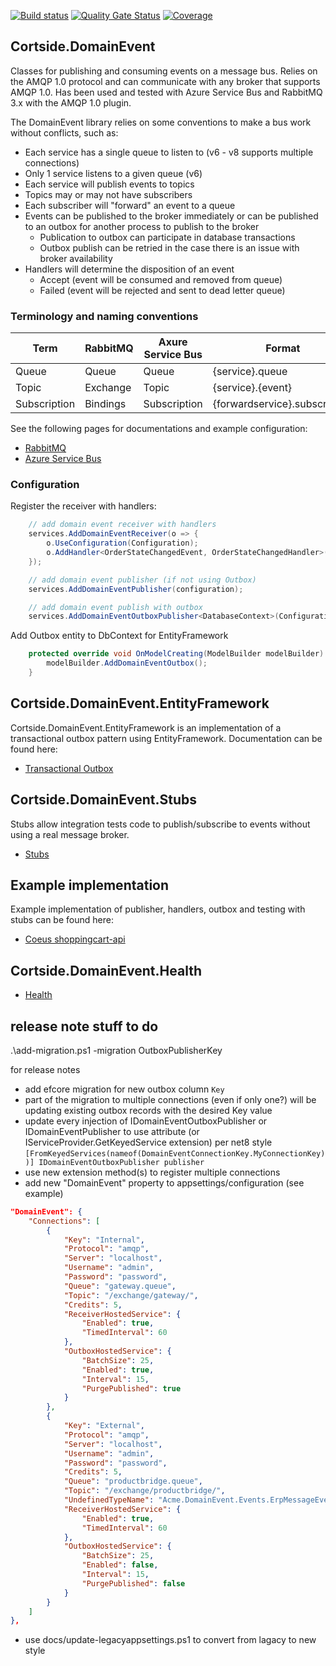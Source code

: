 [![Build status](https://ci.appveyor.com/api/projects/status/43l1ckgn806lqxjx?svg=true)](https://ci.appveyor.com/project/cortside/cortside-domainevent)
[![Quality Gate Status](https://sonarcloud.io/api/project_badges/measure?project=cortside_cortside.domainevent&metric=alert_status)](https://sonarcloud.io/dashboard?id=cortside_cortside.domainevent)
[![Coverage](https://sonarcloud.io/api/project_badges/measure?project=cortside_cortside.domainevent&metric=coverage)](https://sonarcloud.io/dashboard?id=cortside_cortside.domainevent)

## Cortside.DomainEvent

Classes for publishing and consuming events on a message bus. Relies on the AMQP 1.0 protocol and can communicate with any broker that supports AMQP 1.0. Has been used and tested with Azure Service Bus and RabbitMQ 3.x with the AMQP 1.0 plugin.

The DomainEvent library relies on some conventions to make a bus work without conflicts, such as:

- Each service has a single queue to listen to (v6 - v8 supports multiple connections)
- Only 1 service listens to a given queue (v6)
- Each service will publish events to topics
- Topics may or may not have subscribers
- Each subscriber will "forward" an event to a queue
- Events can be published to the broker immediately or can be published to an outbox for another process to publish to the broker
  - Publication to outbox can participate in database transactions
  - Outbox publish can be retried in the case there is an issue with broker availability
- Handlers will determine the disposition of an event
  - Accept (event will be consumed and removed from queue)
  - Failed (event will be rejected and sent to dead letter queue)

### Terminology and naming conventions

| Term         | RabbitMQ | Axure Service Bus | Format                        | Example                             |
| ------------ | -------- | ----------------- | ----------------------------- | ----------------------------------- |
| Queue        | Queue    | Queue             | {service}.queue               | shoppingcart.queue                  |
| Topic        | Exchange | Topic             | {service}.{event}             | shoppingcart.orderstatechangedevent |
| Subscription | Bindings | Subscription      | {forwardservice}.subscription | communication.subscription          |

See the following pages for documentations and example configuration:

- [RabbitMQ](RABBITMQ.md)
- [Azure Service Bus](AZURESERVICEBUS.md)

### Configuration

Register the receiver with handlers:

```csharp
    // add domain event receiver with handlers
    services.AddDomainEventReceiver(o => {
        o.UseConfiguration(Configuration);
        o.AddHandler<OrderStateChangedEvent, OrderStateChangedHandler>();
    });

    // add domain event publisher (if not using Outbox)
    services.AddDomainEventPublisher(configuration);

    // add domain event publish with outbox
    services.AddDomainEventOutboxPublisher<DatabaseContext>(Configuration);
```

Add Outbox entity to DbContext for EntityFramework

```csharp
    protected override void OnModelCreating(ModelBuilder modelBuilder) {
        modelBuilder.AddDomainEventOutbox();
    }
```

## Cortside.DomainEvent.EntityFramework

Cortside.DomainEvent.EntityFramework is an implementation of a transactional outbox pattern using EntityFramework. Documentation can be found here:

- [Transactional Outbox](src/Cortside.DomainEvent.EntityFramework/README.md)

## Cortside.DomainEvent.Stubs

Stubs allow integration tests code to publish/subscribe to events without using a real message broker.

- [Stubs](src/Cortside.DomainEvent.Stub/README.md)

## Example implementation

Example implementation of publisher, handlers, outbox and testing with stubs can be found here:

- [Coeus shoppingcart-api](https://github.com/cortside/coeus/tree/develop/shoppingcart-api)

## Cortside.DomainEvent.Health

- [Health](src/Cortside.DomainEvent.Stub/README.md)


## release note stuff to do
.\add-migration.ps1 -migration OutboxPublisherKey

for release notes
- add efcore migration for new outbox column `Key`
- part of the migration to multiple connections (even if only one?) will be updating existing outbox records with the desired Key value
- update every injection of IDomainEventOutboxPublisher or IDomainEventPublisher to use attribute (or IServiceProvider.GetKeyedService extension) per net8 style `[FromKeyedServices(nameof(DomainEventConnectionKey.MyConnectionKey))] IDomainEventOutboxPublisher publisher`
- use new extension method(s) to register multiple connections
- add new "DomainEvent" property to appsettings/configuration (see example)

```json
"DomainEvent": {
    "Connections": [
        {
            "Key": "Internal",
            "Protocol": "amqp",
            "Server": "localhost",
            "Username": "admin",
            "Password": "password",
            "Queue": "gateway.queue",
            "Topic": "/exchange/gateway/",
            "Credits": 5,
            "ReceiverHostedService": {
                "Enabled": true,
                "TimedInterval": 60
            },
            "OutboxHostedService": {
                "BatchSize": 25,
                "Enabled": true,
                "Interval": 15,
                "PurgePublished": true
            }
        },
        {
            "Key": "External",
            "Protocol": "amqp",
            "Server": "localhost",
            "Username": "admin",
            "Password": "password",
            "Credits": 5,
            "Queue": "productbridge.queue",
            "Topic": "/exchange/productbridge/",
            "UndefinedTypeName": "Acme.DomainEvent.Events.ErpMessageEvent",
            "ReceiverHostedService": {
                "Enabled": true,
                "TimedInterval": 60
            },
            "OutboxHostedService": {
                "BatchSize": 25,
                "Enabled": false,
                "Interval": 15,
                "PurgePublished": false
            }
        }
    ]
},
```

- use docs/update-legacyappsettings.ps1 to convert from lagacy to new style
